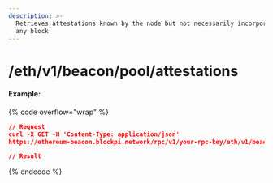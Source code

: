 ```yaml
---
description: >-
  Retrieves attestations known by the node but not necessarily incorporated into
  any block
---
```


# /eth/v1/beacon/pool/attestations





#### Example:

{% code overflow="wrap" %}
```json
// Request
curl -X GET -H 'Content-Type: application/json' 
https://ethereum-beacon.blockpi.network/rpc/v1/your-rpc-key/eth/v1/beacon/pool/attestations

// Result

```
{% endcode %}
